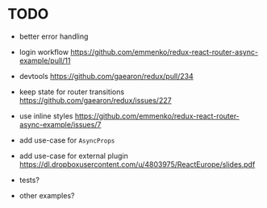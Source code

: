 # TODO

- better error handling
- login workflow https://github.com/emmenko/redux-react-router-async-example/pull/11
- devtools https://github.com/gaearon/redux/pull/234
- keep state for router transitions https://github.com/gaearon/redux/issues/227
- use inline styles https://github.com/emmenko/redux-react-router-async-example/issues/7
- add use-case for `AsyncProps`
- add use-case for external plugin https://dl.dropboxusercontent.com/u/4803975/ReactEurope/slides.pdf

- tests?
- other examples?
